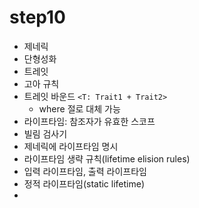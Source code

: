 # step10

- 제네릭
- 단형성화
- 트레잇
- 고아 규칙
- 트레잇 바운드 ```<T: Trait1 + Trait2>```
  - where 절로 대체 가능
- 라이프타임: 참조자가 유효한 스코프
- 빌림 검사기
- 제네릭에 라이프타임 명시
- 라이프타임 생략 규칙(lifetime elision rules)
- 입력 라이프타임, 출력 라이프타임
- 정적 라이프타임(static lifetime)
- 